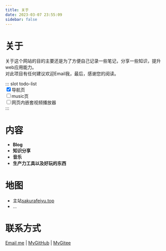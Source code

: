 ```yaml
---
title: 关于
date: 2023-03-07 23:55:09
sidebar: false
---
```


# 关于
关于这个网站的目的主要还是为了方便自己记录一些笔记，分享一些知识，提升web应用能力。  
对此项目有任何建议欢迎Email我，最后，感谢您的阅读。

<Content slot-key="todo-list"/>
::: slot todo-list
<div>
    <input name="todo-list" type="checkbox" checked>导航页
    <br/>
    <input name="todo-list" type="checkbox">music页
    <br/>
    <input name="todo-list" type="checkbox">网页内嵌套视频播放器
    <br/>
</div>
:::

# 内容
- **Blog**
- **知识分享**
- **音乐**
- **生产力工具以及好玩的东西**

# 地图
- 主站[sakurafeiyu.top](https://sakurafeiyu.top/)
- ...
# 联系方式
<div>
<i class="iconfont icon-email"></i>
<a target="_blank" rel="noopener" href="mailto:sakurafeiyu666@163.com">Email me</a>
<span>|</span>
<i class="iconfont icon-github"></i>
<a target="_blank" rel="noopener" href="https://github.com/a1046700338">MyGitHub</a>
<span>|</span>
<i class="iconfont icon-gitee-fill-round"></i>
<a target="_blank" rel="noopener" href="https://gitee.com/sakurafeiyu/">MyGitee</a>
</div>